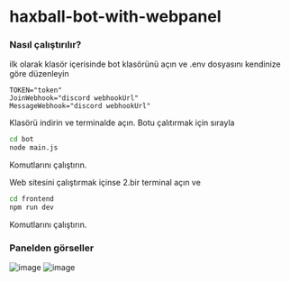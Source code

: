 # haxball-bot-with-webpanel

### Nasıl çalıştırılır?
ilk olarak klasör içerisinde bot klasörünü açın ve .env dosyasını kendinize göre düzenleyin
```env
TOKEN="token"
JoinWebhook="discord webhookUrl"
MessageWebhook="discord webhookUrl"

```
Klasörü indirin ve terminalde açın.
Botu çalıtırmak için sırayla 
```sh
cd bot
node main.js
```
Komutlarını çalıştırın.

Web sitesini çalıştırmak içinse 2.bir terminal açın ve
```sh
cd frontend
npm run dev
```
Komutlarını çalıştırın.


### Panelden görseller
![image](https://github.com/Hasan-Kilici/haxball-bot-with-webpanel/assets/105741983/39236e00-1ad3-47bf-b039-ba4cf722384b)
![image](https://github.com/Hasan-Kilici/haxball-bot-with-webpanel/assets/105741983/d9cdf9c5-c1fc-42db-a817-236a9d94fa5b)

